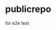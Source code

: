 # publicrepo
for e2e test
















































































































































































































































































































































































































































































































































































































































































































































































































































































































































































































































































































































































































































































































































































































































































































































































































































































































































































































































































































































































































































































































































































































































































































































































































































































































































































































































































































































































































































































































































































































































































































































































































































































































































































































































































































































































































































































































































































































































































































































































































































































































